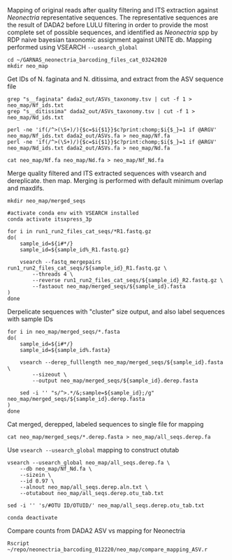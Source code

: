 Mapping of original reads after quality filtering and ITS extraction against *Neonectria* representative sequences. The representative sequences are the result of DADA2 before LULU filtering in order to provide the most complete set of possible sequences, and identified as *Neonectria* spp by  RDP naive bayesian taxonomic assignment against UNITE db. Mapping performed using VSEARCH  `--usearch_global`
```
cd ~/GARNAS_neonectria_barcoding_files_cat_03242020
mkdir neo_map
```
Get IDs of N. faginata and N. ditissima, and extract from the ASV sequence file
```
grep "s__faginata" dada2_out/ASVs_taxonomy.tsv | cut -f 1 > neo_map/Nf_ids.txt
grep "s__ditissima" dada2_out/ASVs_taxonomy.tsv | cut -f 1 > neo_map/Nd_ids.txt

perl -ne 'if(/^>(\S+)/){$c=$i{$1}}$c?print:chomp;$i{$_}=1 if @ARGV' neo_map/Nf_ids.txt dada2_out/ASVs.fa > neo_map/Nf.fa
perl -ne 'if(/^>(\S+)/){$c=$i{$1}}$c?print:chomp;$i{$_}=1 if @ARGV' neo_map/Nd_ids.txt dada2_out/ASVs.fa > neo_map/Nd.fa

cat neo_map/Nf.fa neo_map/Nd.fa > neo_map/Nf_Nd.fa
```
Merge quality filtered and ITS extracted sequences with vsearch and dereplicate. then map. Merging is performed with default minimum overlap and maxdifs.
```
mkdir neo_map/merged_seqs

#activate conda env with VSEARCH installed
conda activate itsxpress_3p

for i in run1_run2_files_cat_seqs/*R1.fastq.gz
do(
    sample_id=${i#*/}
    sample_id=${sample_id%_R1.fastq.gz}
    
    vsearch --fastq_mergepairs run1_run2_files_cat_seqs/${sample_id}_R1.fastq.gz \
        --threads 4 \
        --reverse run1_run2_files_cat_seqs/${sample_id}_R2.fastq.gz \
        --fastaout neo_map/merged_seqs/${sample_id}.fasta
)
done
```
Derpelicate sequences with "cluster" size output, and also label sequences with sample IDs
```
for i in neo_map/merged_seqs/*.fasta
do(
    sample_id=${i#*/}
    sample_id=${sample_id%.fasta}

    vsearch --derep_fulllength neo_map/merged_seqs/${sample_id}.fasta \
        --sizeout \
        --output neo_map/merged_seqs/${sample_id}.derep.fasta

    sed -i '' "s/^>.*/&;sample=${sample_id};/g" neo_map/merged_seqs/${sample_id}.derep.fasta
)
done
```
Cat merged, derepped, labeled sequences to single file for mapping
```
cat neo_map/merged_seqs/*.derep.fasta > neo_map/all_seqs.derep.fa
```
Use `vsearch --usearch_global` mapping to construct otutab
```
vsearch --usearch_global neo_map/all_seqs.derep.fa \
    --db neo_map/Nf_Nd.fa \
    --sizein \
    --id 0.97 \
    --alnout neo_map/all_seqs.derep.aln.txt \
    --otutabout neo_map/all_seqs.derep.otu_tab.txt

sed -i '' 's/#OTU ID/OTUID/' neo_map/all_seqs.derep.otu_tab.txt

conda deactivate
```
Compare counts from DADA2 ASV vs mapping for Neonectria
```
Rscript ~/repo/neonectria_barcoding_012220/neo_map/compare_mapping_ASV.r
```

